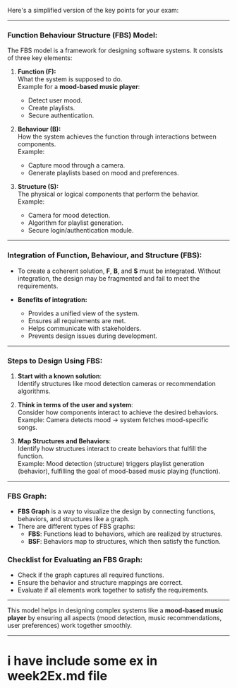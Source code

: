 Here's a simplified version of the key points for your exam:

---

### **Function Behaviour Structure (FBS) Model:**
The FBS model is a framework for designing software systems. It consists of three key elements:

1. **Function (F):**  
   What the system is supposed to do.  
   Example for a **mood-based music player**:  
   - Detect user mood.
   - Create playlists.
   - Secure authentication.

2. **Behaviour (B):**  
   How the system achieves the function through interactions between components.  
   Example:  
   - Capture mood through a camera.
   - Generate playlists based on mood and preferences.

3. **Structure (S):**  
   The physical or logical components that perform the behavior.  
   Example:  
   - Camera for mood detection.
   - Algorithm for playlist generation.
   - Secure login/authentication module.

---

### **Integration of Function, Behaviour, and Structure (FBS):**
- To create a coherent solution, **F**, **B**, and **S** must be integrated. Without integration, the design may be fragmented and fail to meet the requirements.
  
- **Benefits of integration:**
  - Provides a unified view of the system.
  - Ensures all requirements are met.
  - Helps communicate with stakeholders.
  - Prevents design issues during development.

---

### **Steps to Design Using FBS:**
1. **Start with a known solution**:  
   Identify structures like mood detection cameras or recommendation algorithms.
  
2. **Think in terms of the user and system**:  
   Consider how components interact to achieve the desired behaviors.  
   Example: Camera detects mood → system fetches mood-specific songs.

3. **Map Structures and Behaviors**:  
   Identify how structures interact to create behaviors that fulfill the function.  
   Example: Mood detection (structure) triggers playlist generation (behavior), fulfilling the goal of mood-based music playing (function).

---

### **FBS Graph**:
- **FBS Graph** is a way to visualize the design by connecting functions, behaviors, and structures like a graph.
- There are different types of FBS graphs:
  - **FBS**: Functions lead to behaviors, which are realized by structures.
  - **BSF**: Behaviors map to structures, which then satisfy the function.

### **Checklist for Evaluating an FBS Graph:**
- Check if the graph captures all required functions.
- Ensure the behavior and structure mappings are correct.
- Evaluate if all elements work together to satisfy the requirements.

---

This model helps in designing complex systems like a **mood-based music player** by ensuring all aspects (mood detection, music recommendations, user preferences) work together smoothly.

---
# i have include some ex in week2Ex.md file 
